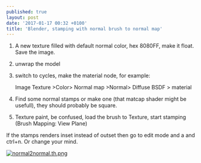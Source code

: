 ```yaml
---
published: true
layout: post
date: '2017-01-17 00:32 +0100'
title: 'Blender, stamping with normal brush to normal map'
---
```

1. A new texture filled with default normal color, hex 8080FF, make it float. Save the image.
2. unwrap the model
3. switch to cycles, make the material node, for example:  

    Image Texture >Color> Normal map >Normal> Diffuse BSDF > material
    
4. Find some normal stamps or make one (that matcap shader might be usefull), they should probably be square.
5. Texture paint, be confused, load the brush to Texture, start stamping (Brush Mapping: View Plane)

If the stamps renders inset instead of outset then go to edit mode and a and ctrl+n. Or change your mind.

[![normal2normal.th.png](https://cdn.scrot.moe/images/2017/01/17/normal2normal.th.png)](https://cdn.scrot.moe/images/2017/01/17/normal2normal.png)
